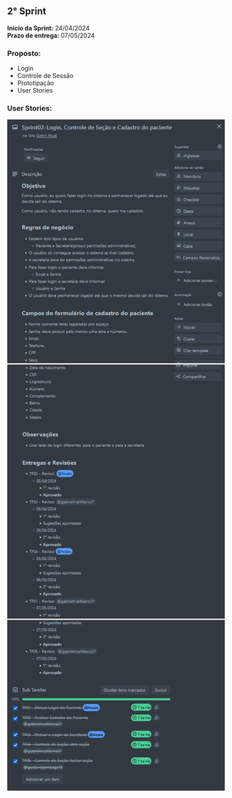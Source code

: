 ## **2° Sprint**

**Inicio da Sprint:** 24/04/2024  
**Prazo de entrega:** 07/05/2024

### Proposto:
- Login
- Controle de Sessão
- Prototipação
- User Stories

### User Stories:
![Primeiro print, user stories trello](img/Sprint2_1.png)
![segundo print, user stories trello](img/Sprint2_2.png)
![terceiro print, user stories trello](img/Sprint2_3.png)